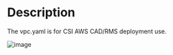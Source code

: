 # Description

The vpc.yaml is for CSI AWS CAD/RMS deployment use.

![image](https://github.com/carldi/cloudformation-csi/assets/45005576/51ba4376-863f-40ee-a3a2-31846d81fde7)

